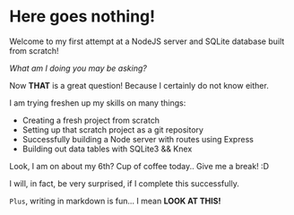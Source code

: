 # Here goes nothing!

Welcome to my first attempt at a NodeJS server and SQLite database built from scratch!

*What am I doing you may be asking?*

Now **THAT** is a great question! Because I certainly do not know either.

I am trying freshen up my skills on many things:
- Creating a fresh project from scratch
- Setting up that scratch project as a git repository
- Successfully building a Node server with routes using Express
- Building out data tables with SQLite3 && Knex

Look, I am on about my 6th? Cup of coffee today.. Give me a break! :D

I will, in fact, be very surprised, if I complete this successfully.

`Plus`, writing in markdown is fun... I mean **LOOK AT THIS!**
